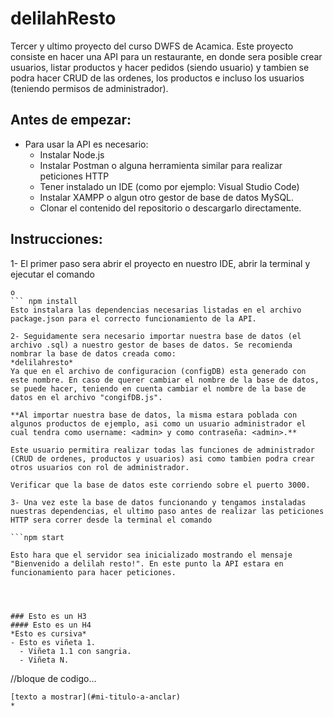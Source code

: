 # delilahResto
Tercer y ultimo proyecto del curso DWFS de Acamica. Este proyecto consiste en hacer una API para un restaurante, en donde sera posible crear usuarios, listar productos y hacer pedidos (siendo usuario) y tambien se podra hacer CRUD de las ordenes, los productos e incluso los usuarios (teniendo permisos de administrador).

## **Antes de empezar:**
- Para usar la API es necesario:
  - Instalar Node.js
  - Instalar Postman o alguna herramienta similar para realizar peticiones HTTP
  - Tener instalado un IDE (como por ejemplo: Visual Studio Code)
  - Instalar XAMPP o algun otro gestor de base de datos MySQL.
  - Clonar el contenido del repositorio o descargarlo directamente.

## **Instrucciones:**
1- El primer paso sera abrir el proyecto en nuestro IDE, abrir la terminal y ejecutar el comando 
``` npm i
o
``` npm install
Esto instalara las dependencias necesarias listadas en el archivo package.json para el correcto funcionamiento de la API.

2- Seguidamente sera necesario importar nuestra base de datos (el archivo .sql) a nuestro gestor de bases de datos. Se recomienda nombrar la base de datos creada como:
*delilahresto*
Ya que en el archivo de configuracion (configDB) esta generado con este nombre. En caso de querer cambiar el nombre de la base de datos, se puede hacer, teniendo en cuenta cambiar el nombre de la base de datos en el archivo "congifDB.js".

**Al importar nuestra base de datos, la misma estara poblada con algunos productos de ejemplo, asi como un usuario administrador el cual tendra como username: <admin> y como contraseña: <admin>.** 

Este usuario permitira realizar todas las funciones de administrador (CRUD de ordenes, productos y usuarios) asi como tambien podra crear otros usuarios con rol de administrador.

Verificar que la base de datos este corriendo sobre el puerto 3000.

3- Una vez este la base de datos funcionando y tengamos instaladas nuestras dependencias, el ultimo paso antes de realizar las peticiones HTTP sera correr desde la terminal el comando

```npm start

Esto hara que el servidor sea inicializado mostrando el mensaje "Bienvenido a delilah resto!". En este punto la API estara en funcionamiento para hacer peticiones.




### Esto es un H3
#### Esto es un H4
*Esto es cursiva*
- Esto es viñeta 1.
  - Viñeta 1.1 con sangria.
  - Viñeta N.
```
//bloque de codigo...
```
[texto a mostrar](#mi-titulo-a-anclar)
*
